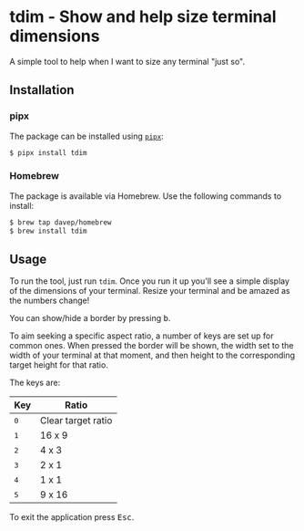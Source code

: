 # tdim - Show and help size terminal dimensions

A simple tool to help when I want to size any terminal "just so".

## Installation

### pipx

The package can be installed using [`pipx`](https://pypa.github.io/pipx/):

```sh
$ pipx install tdim
```

### Homebrew

The package is available via Homebrew. Use the following commands to install:

```sh
$ brew tap davep/homebrew
$ brew install tdim
```

## Usage

To run the tool, just run `tdim`. Once you run it up you'll see a simple
display of the dimensions of your terminal. Resize your terminal and be
amazed as the numbers change!

You can show/hide a border by pressing <kbd>b</kbd>.

To aim seeking a specific aspect ratio, a number of keys are set up for
common ones. When pressed the border will be shown, the width set to the
width of your terminal at that moment, and then height to the corresponding
target height for that ratio.

The keys are:

| Key          | Ratio              |
|--------------|--------------------|
| <kbd>0</kbd> | Clear target ratio |
| <kbd>1</kbd> | 16 x 9             |
| <kbd>2</kbd> | 4 x 3              |
| <kbd>3</kbd> | 2 x 1              |
| <kbd>4</kbd> | 1 x 1              |
| <kbd>5</kbd> | 9 x 16             |

To exit the application press <kbd>Esc</kbd>.

[//]: # (README.md ends here)

